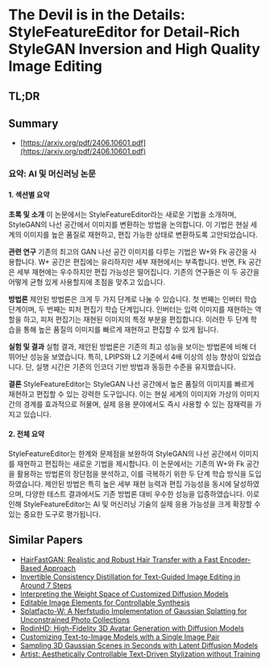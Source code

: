 # The Devil is in the Details: StyleFeatureEditor for Detail-Rich StyleGAN Inversion and High Quality Image Editing
## TL;DR
## Summary
- [https://arxiv.org/pdf/2406.10601.pdf](https://arxiv.org/pdf/2406.10601.pdf)

### 요약: AI 및 머신러닝 논문

#### 1. 섹션별 요약

**초록 및 소개**
이 논문에서는 StyleFeatureEditor라는 새로운 기법을 소개하며, StyleGAN의 나선 공간에서 이미지를 변환하는 방법을 논의합니다. 이 기법은 현실 세계의 이미지를 높은 품질로 재현하고, 편집 가능한 상태로 변환하도록 고안되었습니다.

**관련 연구**
기존의 최고의 GAN 나선 공간 이미지를 다루는 기법은 W+와 Fk 공간을 사용합니다. W+ 공간은 편집에는 유리하지만 세부 재현에서는 부족합니다. 반면, Fk 공간은 세부 재현에는 우수하지만 편집 가능성은 떨어집니다. 기존의 연구들은 이 두 공간을 어떻게 균형 있게 사용할지에 초점을 맞추고 있습니다.

**방법론**
제안된 방법론은 크게 두 가지 단계로 나눌 수 있습니다. 첫 번째는 인버터 학습 단계이며, 두 번째는 피처 편집기 학습 단계입니다. 인버터는 입력 이미지를 재현하는 역할을 하고, 피처 편집기는 재현된 이미지의 특정 부분을 편집합니다. 이러한 두 단계 학습을 통해 높은 품질의 이미지를 빠르게 재현하고 편집할 수 있게 됩니다.

**실험 및 결과**
실험 결과, 제안된 방법론은 기존의 최고 성능을 보이는 방법론에 비해 더 뛰어난 성능을 보였습니다. 특히, LPIPS와 L2 기준에서 4배 이상의 성능 향상이 있었습니다. 단, 실행 시간은 기존의 인코더 기반 방법과 동등한 수준을 유지했습니다.

**결론**
StyleFeatureEditor는 StyleGAN 나선 공간에서 높은 품질의 이미지를 빠르게 재현하고 편집할 수 있는 강력한 도구입니다. 이는 현실 세계의 이미지와 가상의 이미지 간의 경계를 효과적으로 허물며, 실제 응용 분야에서도 즉시 사용할 수 있는 잠재력을 가지고 있습니다.

#### 2. 전체 요약
StyleFeatureEditor는 한계와 문제점을 보완하여 StyleGAN의 나선 공간에서 이미지를 재현하고 편집하는 새로운 기법을 제시합니다. 이 논문에서는 기존의 W+와 Fk 공간을 활용하는 방법론의 장단점을 분석하고, 이를 극복하기 위한 두 단계 학습 방식을 도입하였습니다. 제안된 방법은 특히 높은 세부 재현 능력과 편집 가능성을 동시에 달성하였으며, 다양한 테스트 결과에서도 기존 방법론 대비 우수한 성능을 입증하였습니다. 이로 인해 StyleFeatureEditor는 AI 및 머신러닝 기술의 실제 응용 가능성을 크게 확장할 수 있는 중요한 도구로 평가됩니다.

## Similar Papers
- [HairFastGAN: Realistic and Robust Hair Transfer with a Fast Encoder-Based Approach](2404.01094.md)
- [Invertible Consistency Distillation for Text-Guided Image Editing in Around 7 Steps](2406.14539.md)
- [Interpreting the Weight Space of Customized Diffusion Models](2406.09413.md)
- [Editable Image Elements for Controllable Synthesis](2404.16029.md)
- [Splatfacto-W: A Nerfstudio Implementation of Gaussian Splatting for Unconstrained Photo Collections](2407.12306.md)
- [RodinHD: High-Fidelity 3D Avatar Generation with Diffusion Models](2407.06938.md)
- [Customizing Text-to-Image Models with a Single Image Pair](2405.01536.md)
- [Sampling 3D Gaussian Scenes in Seconds with Latent Diffusion Models](2406.13099.md)
- [Artist: Aesthetically Controllable Text-Driven Stylization without Training](2407.15842.md)
